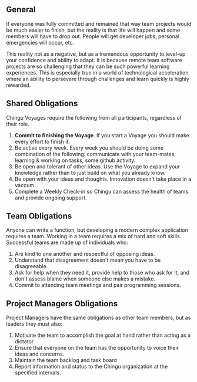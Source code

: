 ## General

If everyone was fully committed and remained that way team projects would be much easier to finish, but the reality is that life will happen and some members will have to drop out. People will get developer jobs, personal emergencies will occur, etc. 

This reality not as a negative, but as a tremendous opportunity to level-up your confidence and ability to adapt. It is because remote team software projects are so challenging that they can be such powerful learning experiences. This is especially true in a world of technological acceleration where an ability to persevere through challenges and learn quickly is highly rewarded. 

## Shared Obligations

Chingu Voyages require the following from all participants, regardless of their role. 

1. **Commit to finishing the Voyage**. If you start a Voyage you should make every effort to finish it. 
2. Be active every week. Every week you should be doing some combination of the following: communicate with your team-mates, learning & working on tasks, some github activity. 
3. Be open and tolerant of other ideas. Use the Voyage to expand your knowledge rather than to just build on what you already know.
4. Be open with your ideas and thoughts. Innovation doesn't take place in a vaccum.
5. Complete a Weekly Check-in so Chingu can assess the health of teams and provide ongoing support. 

## Team Obligations

Anyone can write a function, but developing a modern complex application requires a team. Working in a team requires a mix of hard and soft skills. Successful teams are made up of individuals who:

1. Are kind to one another and respectful of opposing ideas.
2. Understand that disagreement doesn't mean you have to be disagreeable.
3. Ask for help when they need it, provide help to those who ask for it, and don't assess blame when someone else makes a mistake.
4. Commit to attending team meetings and pair programming sessions.

## Project Managers Obligations

Project Managers have the same obligations as other team members, but as leaders they must also:

1. Motivate the team to accomplish the goal at hand rather than acting as a dictator.
2. Ensure that everyone on the team has the opportunity to voice their ideas and concerns.
3. Maintain the team backlog and task board
4. Report information and status to the Chingu organization at the specified intervals. 
